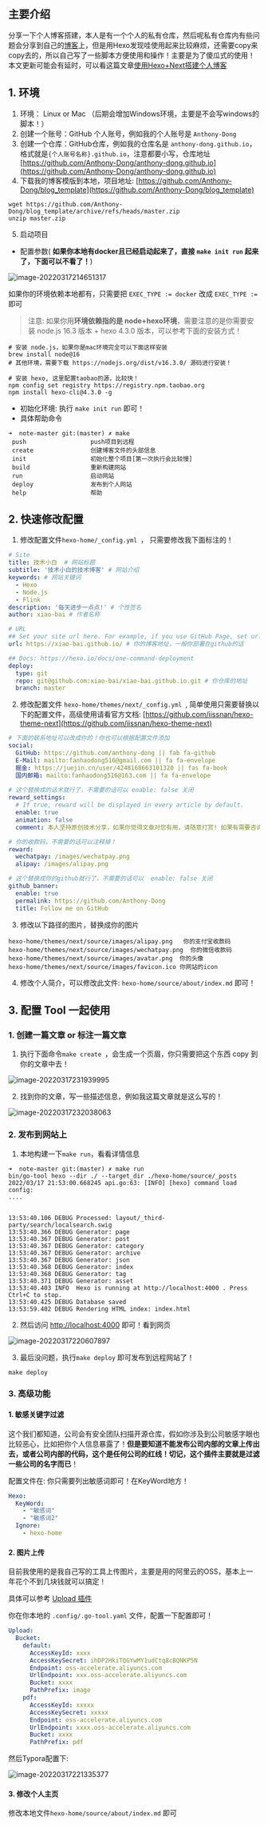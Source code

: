 ## 主要介绍

分享一下个人博客搭建，本人是有一个个人的私有仓库，然后呢私有仓库内有些问题会分享到自己的[博客](https://anthony-dong.github.io/)上，但是用Hexo发现哇使用起来比较麻烦，还需要copy来copy去的，所以自己写了一些脚本方便使用和操作！主要是为了傻瓜式的使用！
本文更新可能会有延时，可以看这篇文章[使用Hexo+Next搭建个人博客](https://anthony-dong.github.io/2022/03/17/093375c998745d381f00dcaac184ef81/)

## 1. 环境

1. 环境： Linux or Mac （后期会增加Windows环境，主要是不会写windows的脚本！）
2. 创建一个账号：GitHub 个人账号，例如我的个人账号是 `Anthony-Dong`
3. 创建一个仓库：GitHub仓库，例如我的仓库名是 `anthony-dong.github.io`，格式就是`{个人账号名称}.github.io`，注意都要小写，仓库地址 [https://github.com/Anthony-Dong/anthony-dong.github.io](https://github.com/Anthony-Dong/anthony-dong.github.io)
3. 下载我的博客模版到本地，项目地址: [https://github.com/Anthony-Dong/blog_template](https://github.com/Anthony-Dong/blog_template)

```shell
wget https://github.com/Anthony-Dong/blog_template/archive/refs/heads/master.zip
unzip master.zip
```

5. 启动项目

- 配置参数( **如果你本地有docker且已经启动起来了，直接 `make init run` 起来了，下面可以不看了！**)

![image-20220317214651317](https://tyut.oss-accelerate.aliyuncs.com/image/2022/3-17/8c95ec2b236b4524a1ddee0e6375475e.png)

如果你的环境依赖本地都有，只需要把 `EXEC_TYPE := docker` 改成 `EXEC_TYPE := `即可

> 注意: 如果你用**环境依赖指的是 node+hexo环境**，需要注意的是你需要安装 node.js 16.3 版本 + hexo 4.3.0 版本，可以参考下面的安装方式！

```shell
# 安装 node.js，如果你是mac环境完全可以下面这样安装
brew install node@16
# 其他环境，需要下载 https://nodejs.org/dist/v16.3.0/ 源码进行安装！

# 安装 hexo, 这里配置taobao的源，比较快！
npm config set registry https://registry.npm.taobao.org
npm install hexo-cli@4.3.0 -g
```

- 初始化环境: 执行 `make init run` 即可！
- 具体帮助命令

```shell
➜  note-master git:(master) ✗ make
 push                  push项目到远程
 create                创建博客文件的头部信息
 init                  初始化整个项目[第一次执行会比较慢]
 build                 重新构建网站
 run                   启动网站
 deploy                发布到个人网站
 help                  帮助
```

## 2. 快速修改配置

1. 修改配置文件`hexo-home/_config.yml `， 只需要修改我下面标注的！

```yaml
# Site
title: 技术小白  # 网站标题
subtitle: '技术小白的技术博客' # 网站介绍
keywords: # 网站关键词
  - Hexo
  - Node.js
  - Flink
description: '每天进步一点点!' # 个性签名
author: xiao-bai # 作者名称

# URL
## Set your site url here. For example, if you use GitHub Page, set url as 'https://username.github.io/project'
url: https://xiao-bai.github.io/ # 你的博客地址，一般你部署在github的话

## Docs: https://hexo.io/docs/one-command-deployment
deploy:
  type: git
  repo: git@github.com:xiao-bai/xiao-bai.github.io.git # 你仓库的地址
  branch: master
```

2. 修改配置文件 `hexo-home/themes/next/_config.yml `, 简单使用只需要替换以下的配置文件，高级使用请看官方文档: [https://github.com/iissnan/hexo-theme-next](https://github.com/iissnan/hexo-theme-next)

```yaml
# 下面的联系地址可以改成你的！你也可以根据配置文件添加
social:
  GitHub: https://github.com/anthony-dong || fab fa-github
  E-Mail: mailto:fanhaodong516@gmail.com || fa fa-envelope
  掘金: https://juejin.cn/user/4248168663101320 || fas fa-book
  国内邮箱: mailto:fanhaodong516@163.com || fa fa-envelope
  
# 这个替换成的话术就行了，不需要的话可以 enable: false 关闭
reward_settings:
  # If true, reward will be displayed in every article by default.
  enable: true
  animation: false
  comment: 本人坚持原创技术分享，如果你觉得文章对您有用，请随意打赏! 如果有需要咨询的请发送到我的邮箱! 

# 你的收款码，不需要的话可以注释掉！
reward:
  wechatpay: /images/wechatpay.png
  alipay: /images/alipay.png

# 这个替换成你的github就行了，不需要的话可以  enable: false 关闭
github_banner:
  enable: true
  permalink: https://github.com/Anthony-Dong
  title: Follow me on GitHub
```

3. 修改以下路径的图片，替换成你的图片

```shell
hexo-home/themes/next/source/images/alipay.png   你的支付宝收款码
hexo-home/themes/next/source/images/wechatpay.png  你的微信收款码
hexo-home/themes/next/source/images/avatar.png  你的头像
hexo-home/themes/next/source/images/favicon.ico 你网站的icon
```

4. 修改个人简介，可以修改此文件: `hexo-home/source/about/index.md` 即可！

## 3. 配置 Tool 一起使用

### 1. 创建一篇文章 or 标注一篇文章

1. 执行下面命令`make create `，会生成一个页眉，你只需要把这个东西 copy 到你的文章中去！

![image-20220317231939995](https://tyut.oss-accelerate.aliyuncs.com/image/2022/3-17/2ff38eb93ce9449bb2ce2cb910879864.png)

2. 找到你的文章，写一些描述信息，例如我这篇文章就是这么写的！

![image-20220317232038063](https://tyut.oss-accelerate.aliyuncs.com/image/2022/3-17/e7648b3478c04672a16a68a461a7ebf2.png)

### 2. 发布到网站上

1. 本地构建一下`make run`，看看详情信息

```shell
➜  note-master git:(master) ✗ make run
bin/go-tool hexo --dir ./ --target_dir ./hexo-home/source/_posts
2022/03/17 21:53:00.668245 api.go:63: [INFO] [hexo] command load config:
....


13:53:40.106 DEBUG Processed: layout/_third-party/search/localsearch.swig
13:53:40.366 DEBUG Generator: page
13:53:40.367 DEBUG Generator: post
13:53:40.367 DEBUG Generator: category
13:53:40.367 DEBUG Generator: archive
13:53:40.367 DEBUG Generator: json
13:53:40.368 DEBUG Generator: index
13:53:40.368 DEBUG Generator: tag
13:53:40.371 DEBUG Generator: asset
13:53:40.403 INFO  Hexo is running at http://localhost:4000 . Press Ctrl+C to stop.
13:53:40.425 DEBUG Database saved
13:53:59.402 DEBUG Rendering HTML index: index.html
```

2. 然后访问 [http://localhost:4000](http://localhost:4000) 即可！看到网页

![image-20220317220607897](https://tyut.oss-accelerate.aliyuncs.com/image/2022/3-17/7fbfd015c5c8466a852742929c96d16c.png)

3. 最后没问题，执行`make deploy` 即可发布到远程网站了！

```shell
make deploy
```

### 3. 高级功能

#### 1. 敏感关键字过滤

这个我们都知道，公司会有安全团队扫描开源仓库，假如你涉及到公司敏感字眼也比较恶心，比如把你个人信息暴露了！**但是要知道不能发布公司内部的文章上传出去，或者公司内部的代码，这个是任何公司的红线！切记，这个插件主要就是过滤一些公司的名字而已**！

配置文件在: 你只需要列出敏感词即可！在KeyWord地方！

```yaml
Hexo:
  KeyWord:
    - "敏感词"
    - "敏感词2"
  Ignore:
    - hexo-home
```

#### 2. 图片上传

目前我使用的是我自己写的工具上传图片，主要是用的阿里云的OSS，基本上一年花个不到几块钱就可以搞定！

具体可以参考 [Upload 插件](https://github.com/Anthony-Dong/go-tool/tree/master/command/upload)

你在你本地的 `.config/.go-tool.yaml` 文件，配置一下配置即可！

```yaml
Upload:
  Bucket:
    default:
      AccessKeyId: xxxx
      AccessKeySecret: ihDP2HkiTQGYwMY1udCtq8cBQNKP5N
      Endpoint: oss-accelerate.aliyuncs.com
      UrlEndpoint: xxx.oss-accelerate.aliyuncs.com
      Bucket: xxxx
      PathPrefix: image
    pdf:
      AccessKeyId: xxxxx
      AccessKeySecret: xxxxx
      Endpoint: oss-accelerate.aliyuncs.com
      UrlEndpoint: xxxx.oss-accelerate.aliyuncs.com
      Bucket: xxxx
      PathPrefix: pdf
```

然后Typora配置下: 

![image-20220317221335377](https://tyut.oss-accelerate.aliyuncs.com/image/2022/3-17/b76c20ed99ec4393a3970ae04b4ae2f5.png)

#### 3. 修改个人主页

修改本地文件`hexo-home/source/about/index.md`  即可